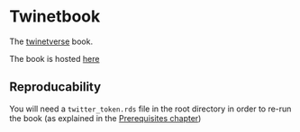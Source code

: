# Twinetbook

The [twinetverse](https://twinetverse.john-coene.com) book.

The book is hosted [here](https://twinetbook.john-coene.com/)

## Reproducability

You will need a `twitter_token.rds` file in the root directory in order to re-run the book (as explained in the [Prerequisites chapter](https://twinetbook.john-coene.com/prerequisites.html))
